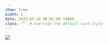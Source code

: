 ```yaml
---
show: true
width: 1
date: 2025-05-28 00:01:00 +0800
class: ""  # Override the default card style
---
```

<div>
<a href="https://github.com/BestAgentAI" target="_blank">
<img src="{{ 'assets/images/badges/best-agent.png' | relative_url }}" class="img-fluid rounded" >
</a>
</div>